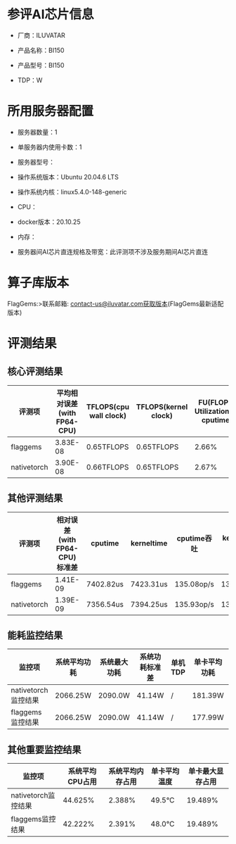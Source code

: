 # 参评AI芯片信息

* 厂商：ILUVATAR

* 产品名称：BI150
* 产品型号：BI150
* TDP：W

# 所用服务器配置

* 服务器数量：1


* 单服务器内使用卡数：1
* 服务器型号：
* 操作系统版本：Ubuntu 20.04.6 LTS
* 操作系统内核：linux5.4.0-148-generic
* CPU：
* docker版本：20.10.25
* 内存：
* 服务器间AI芯片直连规格及带宽：此评测项不涉及服务期间AI芯片直连

# 算子库版本
FlagGems:>联系邮箱: contact-us@iluvatar.com获取版本(FlagGems最新适配版本)

# 评测结果

## 核心评测结果

| 评测项  | 平均相对误差(with FP64-CPU) | TFLOPS(cpu wall clock) | TFLOPS(kernel clock) | FU(FLOPS Utilization)-cputime | FU-kerneltime |
| ---- | -------------- | -------------- | ------------ | ------ | ----- |
| flaggems | 3.83E-08    | 0.65TFLOPS       | 0.65TFLOPS        | 2.66% | 2.65% |
| nativetorch | 3.90E-08    | 0.66TFLOPS      | 0.65TFLOPS      | 2.67%      | 2.66%    |

## 其他评测结果

| 评测项  | 相对误差(with FP64-CPU)标准差 | cputime | kerneltime | cputime吞吐 | kerneltime吞吐 | 无预热时延 | 预热后时延 |
| ---- | -------------- | -------------- | ------------ | ------------ | -------------- | -------------- | ------------ |
| flaggems | 1.41E-09    | 7402.82us       | 7423.31us        | 135.08op/s | 134.71op/s | 345572.8us | 8428.09us |
| nativetorch | 1.39E-09    | 7356.54us       | 7394.25us        | 135.93op/s | 135.24op/s | 7795.48us | 7771.99us |

## 能耗监控结果

| 监控项  | 系统平均功耗  | 系统最大功耗  | 系统功耗标准差 | 单机TDP | 单卡平均功耗 | 单卡最大功耗 | 单卡功耗标准差 | 单卡TDP |
| ---- | ------- | ------- | ------- | ----- | ------------ | ------------ | ------------- | ----- |
| nativetorch监控结果 | 2066.25W | 2090.0W | 41.14W   | /     | 181.39W       | 182.0W      | 4.39W        | 350W  |
| flaggems监控结果 | 2066.25W | 2090.0W | 41.14W   | /     | 177.99W       | 178.0W      | 0.12W        | 350W  |

## 其他重要监控结果

| 监控项  | 系统平均CPU占用 | 系统平均内存占用 | 单卡平均温度 | 单卡最大显存占用 |
| ---- | --------- | -------- | ------------ | -------------- |
| nativetorch监控结果 | 44.625%    | 2.388%   | 49.5°C       | 19.489%        |
| flaggems监控结果 | 42.222%    | 2.391%   | 48.0°C       | 19.489%        |